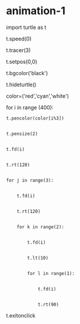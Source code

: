 # animation-1
import turtle as t


t.speed(0)


t.tracer(3)


t.setpos(0,0)


t.bgcolor('black')


t.hideturtle()


color=('red','cyan','white')


for i in range (400):
	
	
	t.pencolor(color[i%3])
	
	
	t.pensize(2)
	
	
	t.fd(i)
	
	
	t.rt(120)
	
	
	for j in range(3):
		
		
		t.fd(i)
		
		
		t.rt(120)
		
		
		for k in range(2):
			
			
			t.fd(i)
			
			
			t.lt(10)
			
			
			for l in range(1):
				
				
				t.fd(i)
				
				
				t.rt(90)
				
				
t.exitonclick
